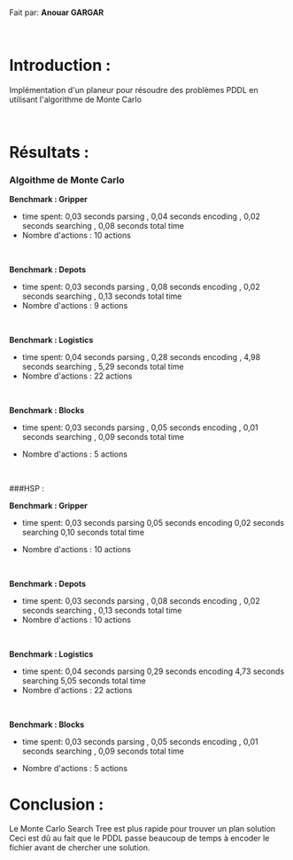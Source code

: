 <br>

Fait par: **Anouar GARGAR**

<br>

# Introduction : 
Implémentation d'un planeur pour résoudre des problèmes PDDL en utilisant l'algorithme de Monte Carlo

<br>

# Résultats : 

### Algoithme de Monte Carlo 

**Benchmark :  Gripper** 
- time spent:      0,03 seconds parsing ,
                  0,04 seconds encoding ,
                  0,02 seconds searching ,
                  0,08 seconds total time
- Nombre d'actions : 10 actions
<br>

**Benchmark :  Depots** 

- time spent:       0,03 seconds parsing ,
                  0,08 seconds encoding ,
                  0,02 seconds searching ,
                  0,13 seconds total time
- Nombre d'actions : 9 actions
<br>

**Benchmark :  Logistics** 

- time spent:       0,04 seconds parsing ,
                  0,28 seconds encoding ,
                  4,98 seconds searching ,
                  5,29 seconds total time
- Nombre d'actions : 22 actions
<br>

**Benchmark :  Blocks** 

 - time spent:      0,03 seconds parsing ,
                  0,05 seconds encoding ,
                  0,01 seconds searching ,
                  0,09 seconds total time

  - Nombre d'actions : 5 actions     
  
  <br>
  
  ###HSP : 
  
  **Benchmark :  Gripper** 
  
- time spent:     0,03 seconds parsing 
                  0,05 seconds encoding 
                  0,02 seconds searching
                  0,10 seconds total time

- Nombre d'actions : 10 actions
<br>

**Benchmark :  Depots** 

- time spent:     0,03 seconds parsing ,
                  0,08 seconds encoding ,
                  0,02 seconds searching ,
                  0,13 seconds total time
- Nombre d'actions : 10 actions
<br>

**Benchmark :  Logistics** 

- time spent:     0,04 seconds parsing 
                  0,29 seconds encoding 
                  4,73 seconds searching
                  5,05 seconds total time
- Nombre d'actions : 22 actions
<br>

**Benchmark :  Blocks** 

 - time spent:      0,03 seconds parsing ,
                  0,05 seconds encoding ,
                  0,01 seconds searching ,
                  0,09 seconds total time

  - Nombre d'actions : 5 actions     
  
   
# Conclusion : 
 Le Monte Carlo Search Tree est  plus rapide pour trouver un plan solution Ceci est dû au fait que le PDDL passe beaucoup de temps à encoder le fichier avant de chercher une solution.

				  
